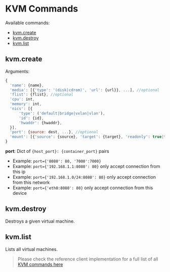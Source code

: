 # KVM Commands

Available commands:

- [kvm.create](#create)
- [kvm.destroy](#destroy)
- [kvm.list](#list)


<a id="create"></a>
## kvm.create

Arguments:
```javascript
{
  'name': {name},
  'media': [{'type': '(disk|cdrom)', 'url': {url}}, ...], //optional
  'flist': {flist}, //optional
  'cpu': int,
  'memory': int,
  'nics': [{
      'type': ('default|bridge|vxlan|vlan'),
      'id': {id},
      'hwaddr': {hwaddr},
  }],
  'port': {source: dest, ...}, //optional
  'mount': [{'source': {source}, 'target': {target}, 'readonly': true|false}] //optional
}
```
**port**: Dict of `{host_port}: {container_port}` pairs

  - Example: `port={'8080': 80, '7000':7000}`
  - Example: `port={'192.168.1.1:8080': 80}` only accept connection from this ip
  - Example: `port={'192.168.1.0/24:8080': 80}` only accept connection from this network
  - Example: `port={'eth0:8080': 80}` only accept connection from this device

<a id="destroy"></a>
## kvm.destroy

Destroys a given virtual machine.


<a id="list"></a>
## kvm.list

Lists all virtual machines.

> Please check the reference client implementation for a full list of all [KVM commands here](https://github.com/Jumpscale/lib9/blob/development/JumpScale9Lib/clients/zero_os/KvmManager.py#L156)